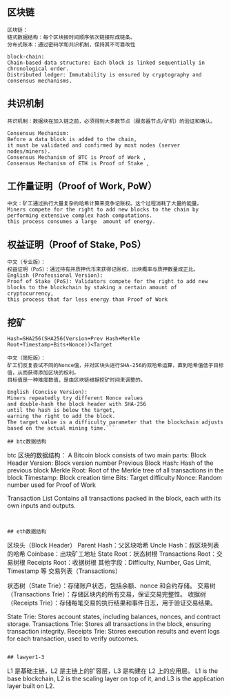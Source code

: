 ## 区块链
```
区块链：
链式数据结构：每个区块按时间顺序依次链接形成链条。
分布式账本：通过密码学和共识机制，保持其不可篡改性 

block-chain:
Chain-based data structure: Each block is linked sequentially in chronological order.
Distributed ledger: Immutability is ensured by cryptography and consensus mechanisms.
```

## 共识机制
```
共识机制：数据块在加入链之前，必须得到大多数节点（服务器节点/矿机）的验证和确认。

Consensus Mechanism:
Before a data block is added to the chain, 
it must be validated and confirmed by most nodes (server nodes/miners).
Consensus Mechanism of BTC is Proof of Work ,
Consensus Mechanism of ETH is Proof of Stake ,
```

## 工作量证明（Proof of Work, PoW）
```
中文：矿工通过执行大量复杂的哈希计算来竞争记账权。这个过程消耗了大量的能量。
Miners compete for the right to add new blocks to the chain by performing extensive complex hash computations.
this process consumes a large  amount of energy.

```

## 权益证明（Proof of Stake, PoS）
```
中文（专业版）：
权益证明（PoS）：通过持有并质押代币来获得记账权，出块概率与质押数量成正比。
English (Professional Version):
Proof of Stake (PoS): Validators compete for the right to add new blocks to the blockchain by staking a certain amount of cryptocurrency, 
this process that far less energy than Proof of Work
```

## 挖矿
```
Hash=SHA256(SHA256(Version+Prev Hash+Merkle Root+Timestamp+Bits+Nonce))<Target

中文（简短版）：
矿工们反复尝试不同的Nonce值，并对区块头进行SHA-256的双哈希运算，直到哈希值低于目标值，从而获得添加区块的权利。
目标值是一种难度数值，是由区块链根据挖矿时间来调整的。

English (Concise Version):
Miners repeatedly try different Nonce values 
and double-hash the block header with SHA-256 
until the hash is below the target, 
earning the right to add the block.
The target value is a difficulty parameter that the blockchain adjusts based on the actual mining time.```

## btc数据结构
```
btc 区块的数据结构：
A Bitcoin block consists of two main parts:
Block Header
Version: Block version number
Previous Block Hash: Hash of the previous block
Merkle Root: Root of the Merkle tree of all transactions in the block
Timestamp: Block creation time
Bits: Target difficulty
Nonce: Random number used for Proof of Work

Transaction List
Contains all transactions packed in the block, each with its own inputs and outputs.
```


## eth数据结构
```
区块头（Block Header）
Parent Hash：父区块哈希
Uncle Hash：叔区块列表的哈希
Coinbase：出块矿工地址
State Root：状态树根
Transactions Root：交易树根
Receipts Root：收据树根
其他字段：Difficulty, Number, Gas Limit, Timestamp 等
交易列表（Transactions）

状态树（State Trie）：存储账户状态，包括余额、nonce 和合约存储。
交易树（Transactions Trie）：存储区块内的所有交易，保证交易完整性。
收据树（Receipts Trie）：存储每笔交易的执行结果和事件日志，用于验证交易结果。

State Trie: Stores account states, including balances, nonces, and contract storage.
Transactions Trie: Stores all transactions in the block, ensuring transaction integrity.
Receipts Trie: Stores execution results and event logs for each transaction, used to verify outcomes.
```

## lawyer1-3
```
L1 是基础主链，L2 是主链上的扩容层，L3 是构建在 L2 上的应用层。
L1 is the base blockchain, L2 is the scaling layer on top of it, and L3 is the application layer built on L2.
```